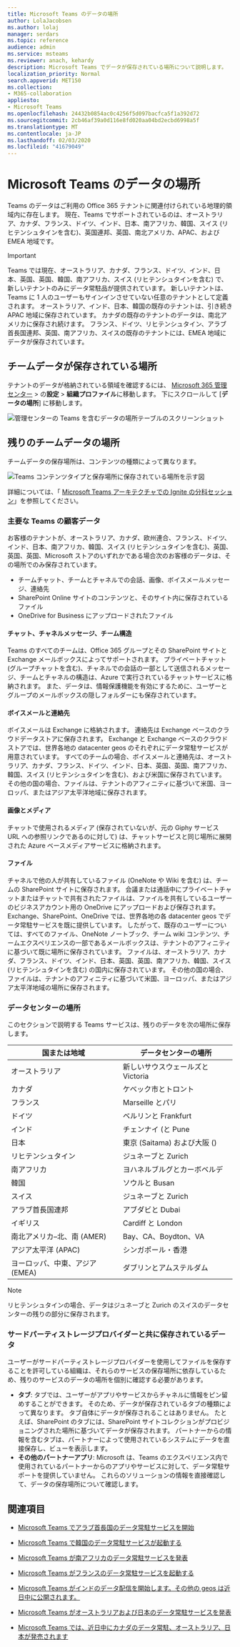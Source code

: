 ```yaml
---
title: Microsoft Teams のデータの場所
author: LolaJacobsen
ms.author: lolaj
manager: serdars
ms.topic: reference
audience: admin
ms.service: msteams
ms.reviewer: anach, kehardy
description: Microsoft Teams でデータが保存されている場所について説明します。
localization_priority: Normal
search.appverid: MET150
ms.collection:
- M365-collaboration
appliesto:
- Microsoft Teams
ms.openlocfilehash: 24432b0854ac0c4256f5d097bacfca5f1a392d72
ms.sourcegitcommit: 2cb46af39a0d116e8fd020aa04bd2ecbd6998a5f
ms.translationtype: MT
ms.contentlocale: ja-JP
ms.lasthandoff: 02/03/2020
ms.locfileid: "41679049"
---
```

# <a name="location-of-data-in-microsoft-teams"></a>Microsoft Teams のデータの場所

Teams のデータはご利用の Office 365 テナントに関連付けられている地理的領域内に存在します。 現在、Teams でサポートされているのは、オーストラリア、カナダ、フランス、ドイツ、インド、日本、南アフリカ、韓国、スイス (リヒテンシュタインを含む)、英国連邦、英国、南北アメリカ、APAC、および EMEA 地域です。 

> [!IMPORTANT]
> Teams では現在、オーストラリア、カナダ、フランス、ドイツ、インド、日本、英国、英国、韓国、南アフリカ、スイス (リヒテンシュタインを含む) で、新しいテナントのみにデータ常駐品が提供されています。
> 新しいテナントは、Teams に 1 人のユーザーもサインインさせていない任意のテナントとして定義されます。 オーストラリア、インド、日本、韓国の既存のテナントは、引き続き APAC 地域に保存されています。 カナダの既存のテナントのデータは、南北アメリカに保存され続けます。 フランス、ドイツ、リヒテンシュタイン、アラブ首長国連邦、英国、南アフリカ、スイスの既存のテナントには、EMEA 地域にデータが保存されています。

## <a name="where-your-teams-data-is-stored"></a>チームデータが保存されている場所

テナントのデータが格納されている領域を確認するには、 [Microsoft 365 管理センター](https://portal.office.com/adminportal/home) > の**設定** > **組織プロファイル**に移動します。 下にスクロールして [**データの場所**] に移動します。

![管理センターの Teams を含むデータの場所テーブルのスクリーンショット](media/Overview_of_security_and_compliance_in_Microsoft_Teams_image5.png)

## <a name="location-of-teams-data-at-rest"></a>残りのチームデータの場所

チームデータの保存場所は、コンテンツの種類によって異なります。 

![Teams コンテンツタイプと保存場所に保存されている場所を示す図](media/location-of-data-storage-at-rest.png)

詳細については、「 [Microsoft Teams アーキテクチャでの Ignite の分科セッション](https://channel9.msdn.com/Events/Ignite/Microsoft-Ignite-Orlando-2017/BRK3071)」を参照してください。

### <a name="core-teams-customer-data"></a>主要な Teams の顧客データ

お客様のテナントが、オーストラリア、カナダ、欧州連合、フランス、ドイツ、インド、日本、南アフリカ、韓国、スイス (リヒテンシュタインを含む)、英国、英国、英国、Microsoft ストアのいずれかである場合次のお客様のデータは、その場所でのみ保存されています。

- チームチャット、チームとチャネルでの会話、画像、ボイスメールメッセージ、連絡先
- SharePoint Online サイトのコンテンツと、そのサイト内に保存されているファイル
- OneDrive for Business にアップロードされたファイル

#### <a name="chat-channel-messages-team-structure"></a>チャット、チャネルメッセージ、チーム構造

Teams のすべてのチームは、Office 365 グループとその SharePoint サイトと Exchange メールボックスによってサポートされます。 プライベートチャット (グループチャットを含む)、チャネルでの会話の一部として送信されるメッセージ、チームとチャネルの構造は、Azure で実行されているチャットサービスに格納されます。 また、データは、情報保護機能を有効にするために、ユーザーとグループのメールボックスの隠しフォルダーにも保存されています。

#### <a name="voicemail-and-contacts"></a>ボイスメールと連絡先

ボイスメールは Exchange に格納されます。 連絡先は Exchange ベースのクラウドデータストアに保存されます。 Exchange と Exchange ベースのクラウドストアでは、世界各地の datacenter geos のそれぞれにデータ常駐サービスが用意されています。 すべてのチームの場合、ボイスメールと連絡先は、オーストラリア、カナダ、フランス、ドイツ、インド、日本、英国、英国、南アフリカ、韓国、スイス (リヒテンシュタインを含む)、および米国に保存されています。 その他の国の場合、ファイルは、テナントのアフィニティに基づいて米国、ヨーロッパ、またはアジア太平洋地域に保存されます。

#### <a name="images-and-media"></a>画像とメディア

チャットで使用されるメディア (保存されていないが、元の Giphy サービス URL への参照リンクであるのに対して) は、チャットサービスと同じ場所に展開された Azure ベースメディアサービスに格納されます。

#### <a name="files"></a>ファイル

チャネルで他の人が共有しているファイル (OneNote や Wiki を含む) は、チームの SharePoint サイトに保存されます。 会議または通話中にプライベートチャットまたはチャットで共有されたファイルは、ファイルを共有しているユーザーのビジネスアカウント用の OneDrive にアップロードおよび保存されます。 Exchange、SharePoint、OneDrive では、世界各地の各 datacenter geos でデータ常駐サービスを既に提供しています。 したがって、既存のユーザーについては、すべてのファイル、OneNote ノートブック、チーム wiki コンテンツ、チームエクスペリエンスの一部であるメールボックスは、テナントのアフィニティに基づいて既に場所に保存されています。 ファイルは、オーストラリア、カナダ、フランス、ドイツ、インド、日本、英国、英国、南アフリカ、韓国、スイス (リヒテンシュタインを含む) の国内に保存されています。 その他の国の場合、ファイルは、テナントのアフィニティに基づいて米国、ヨーロッパ、またはアジア太平洋地域の場所に保存されます。

### <a name="datacenter-locations"></a>データセンターの場所

このセクションで説明する Teams サービスは、残りのデータを次の場所に保存します。

|国または地域  |データセンターの場所 |
|---------|---------|
|オーストラリア   |新しいサウスウェールズと Victoria         |
|カナダ    |ケベック市とトロント         |
|フランス    |Marseille とパリ         |
|ドイツ    |ベルリンと Frankfurt      |
|インド   |チェンナイ (と Pune        |
|日本    |東京 (Saitama) および大阪 ()         |
|リヒテンシュタイン   |ジュネーブと Zurich       |
|南アフリカ     |ヨハネルブルグとカーボベルデ         |
|韓国     |ソウルと Busan         |
|スイス    |ジュネーブと Zurich       |
|アラブ首長国連邦     |アブダビと Dubai         |
|イギリス     | Cardiff と London        |
|南北アメリカ–北、南 (AMER) |Bay、CA、Boydton、VA       |
|アジア太平洋 (APAC)  |シンガポール・香港        |
|ヨーロッパ、中東、アジア (EMEA)   |ダブリンとアムステルダム        |

> [!NOTE]
> リヒテンシュタインの場合、データはジュネーブと Zurich のスイスのデータセンターの残りの部分に保存されます。

### <a name="data-stored-with-a-third-party-storage-provider"></a>サードパーティストレージプロバイダーと共に保存されているデータ

ユーザーがサードパーティストレージプロバイダーを使用してファイルを保存することを許可している組織は、それらのサービスの保存場所に依存しているため、残りのサービスのデータの場所を個別に確認する必要があります。

- **タブ**: タブでは、ユーザーがアプリやサービスからチャネルに情報をピン留めすることができます。 そのため、データが保存されているタブの種類によって異なります。 タブ自体にデータが保存されることはありません。 たとえば、SharePoint のタブには、SharePoint サイトコレクションがプロビジョニングされた場所に基づいてデータが保存されます。 パートナーからの情報を含むタブは、パートナーによって使用されているシステムにデータを直接保存し、ビューを表示します。
- **その他のパートナーアプリ**: Microsoft は、Teams のエクスペリエンス内で使用されているパートナーからのアプリやサービスに対して、データ常駐サポートを提供していません。 これらのソリューションの情報を直接確認して、データの保存場所について確認します。

## <a name="see-also"></a>関連項目

- [Microsoft Teams でアラブ首長国のデータ常駐サービスを開始](https://techcommunity.microsoft.com/t5/Microsoft-Teams-Blog/Microsoft-Teams-launches-United-Arab-Emirates-Data-Residency/ba-p/980330)

- [Microsoft Teams で韓国のデータ常駐サービスが起動する](https://techcommunity.microsoft.com/t5/Microsoft-Teams-Blog/Microsoft-Teams-launches-South-Korea-Data-Residency/ba-p/789171)

- [Microsoft Teams が南アフリカのデータ常駐サービスを発表](https://techcommunity.microsoft.com/t5/Microsoft-Teams-Blog/Microsoft-Teams-launches-South-Africa-Data-Residency/ba-p/776611)

- [Microsoft Teams がフランスのデータ常駐サービスを起動する](https://techcommunity.microsoft.com/t5/Microsoft-Teams-Blog/Microsoft-Teams-launches-France-Data-Residency/ba-p/364466)

- [Microsoft Teams がインドのデータ配信を開始します。その他の geos は近日中に公開されます。](https://techcommunity.microsoft.com/t5/Microsoft-Teams-Blog/Microsoft-Teams-Launches-India-Data-Residency-other-geos-coming/ba-p/154083)

- [Microsoft Teams がオーストラリアおよび日本のデータ常駐サービスを発表](https://techcommunity.microsoft.com/t5/Microsoft-Teams-Blog/Microsoft-Teams-Launches-Australia-and-Japan-Data-Residency/ba-p/237827)

- [Microsoft Teams では、近日中にカナダのデータ常駐、オーストラリア、日本が発売されます](https://techcommunity.microsoft.com/t5/Microsoft-Teams-Blog/Microsoft-Teams-Launches-Canada-Data-Residency-Australia-and/ba-p/227178)
